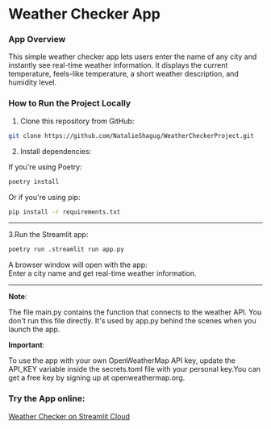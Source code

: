 # Weather Checker App


###  App Overview
This simple weather checker app lets users enter the name of any city and instantly see real-time weather information. It displays the current temperature, feels-like temperature, a short weather description, and humidity level.

### How to Run the Project Locally
1. Clone this repository from GitHub:
```bash
git clone https://github.com/NatalieShagug/WeatherCheckerProject.git
```

2. Install dependencies:

If you're using Poetry:

```bash
poetry install
```

Or if you're using pip:

```bash
pip install -r requirements.txt
```

---

3.Run the Streamlit app:

```bash
poetry run .streamlit run app.py
```

A browser window will open with the app:  
Enter a city name and get real-time weather information.

---
**Note**:

The file main.py contains the function that connects to the weather API. You don't run this file directly. It's used by app.py behind the scenes when you launch the app.

**Important**:

To use the app with your own OpenWeatherMap API key, update the API_KEY variable inside the secrets.toml file with your personal key.You can get a free key by signing up at openweathermap.org.

### Try the App online:  
[Weather Checker on Streamlit Cloud](https://weathercheckerproject-6nb23f4mseuepcq8jqumn3.streamlit.app/)
